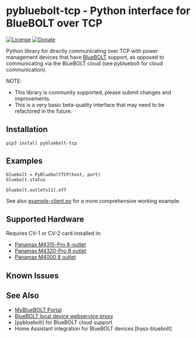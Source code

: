 # pybluebolt-tcp - Python interface for BlueBOLT over TCP

[![License](https://img.shields.io/badge/License-Apache%202.0-blue.svg)](https://opensource.org/licenses/Apache-2.0)
[![Donate](https://img.shields.io/badge/Donate-PayPal-green.svg)](https://www.paypal.com/cgi-bin/webscr?cmd=_donations&business=WREP29UDAMB6G)

Python library for directly communicating over TCP with power management devices that have [BlueBOLT](https://www.panamax.com/power-management/bluebolt-20-ip-power-management) support, as opposed to communicating via the BlueBOLT cloud (see pybluebolt for cloud communication).

NOTE:

* This library is community supported, please submit changes and improvements.
* This is a very basic beta-quality interface that may need to be refactored in the future.

## Installation

```
pip3 install pybluebolt-tcp
```

## Examples

```python-tcp
bluebolt = PyBlueboltTCP(host, port)
bluebolt.status

bluebolt.outlets[1].off
```

See also [example-client.py](example-client.py) for a more comprehensive working example.

## Supported Hardware

Requires CV-1 or CV-2 card installed in:

* [Panamax M4315-Pro 8-outlet](https://www.amazon.com/Panamax-M4315-PRO-Bluebolt-Management-Monitoring/dp/B003XEAQTU?tag=rynoshark-20)
* [Panamax M4320-Pro 8 outlet](https://www.amazon.com/Panamax-M4320-Programmable-Power-Management/dp/B007I4GLQI?tag=rynoshark-20)
* [Panamax M4000 8 outlet](https://www.amazon.com/Panamax-Outlet-BlueBOLT-Programmable-Management/dp/B00WK646I4?tag=rynoshark-20)

## Known Issues


## See Also

* [MyBlueBOLT Portal](https://www.mybluebolt.com/)
* [BlueBOLT local device webservice proxy](https://github.com/Tenflare/bluebolt-api)
* [pybluebolt] for BlueBOLT cloud support
* Home Assistant integration for BlueBOLT devices [hass-bluebolt]
